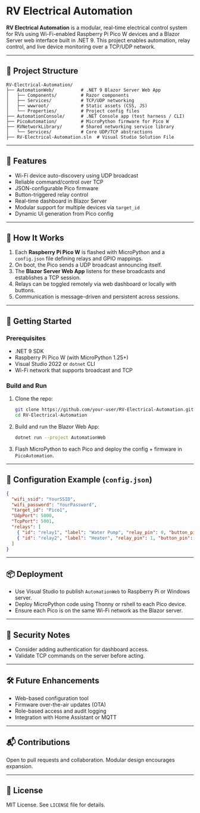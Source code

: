 # RV Electrical Automation

**RV Electrical Automation** is a modular, real-time electrical control system for RVs using Wi-Fi-enabled Raspberry Pi Pico W devices and a Blazor Server web interface built in .NET 9. This project enables automation, relay control, and live device monitoring over a TCP/UDP network.

---

## 📁 Project Structure

```
RV-Electrical-Automation/
├── AutomationWeb/          # .NET 9 Blazor Server Web App
│   ├── Components/         # Razor components
│   ├── Services/           # TCP/UDP networking
│   ├── wwwroot/            # Static assets (CSS, JS)
│   └── Properties/         # Project config files
├── AutomationConsole/      # .NET Console app (test harness / CLI)
├── PicoAutomation/         # MicroPython firmware for Pico W
├── RVNetworkLibrary/       # Shared networking service library
│   └── Services/           # Core UDP/TCP abstractions
├── RV-Electrical-Automation.sln  # Visual Studio Solution File
```

---

## 🚀 Features

- Wi-Fi device auto-discovery using UDP broadcast
- Reliable command/control over TCP
- JSON-configurable Pico firmware
- Button-triggered relay control
- Real-time dashboard in Blazor Server
- Modular support for multiple devices via `target_id`
- Dynamic UI generation from Pico config

---

## 🧠 How It Works

1. Each **Raspberry Pi Pico W** is flashed with MicroPython and a `config.json` file defining relays and GPIO mappings.
2. On boot, the Pico sends a UDP broadcast announcing itself.
3. The **Blazor Server Web App** listens for these broadcasts and establishes a TCP session.
4. Relays can be toggled remotely via web dashboard or locally with buttons.
5. Communication is message-driven and persistent across sessions.

---

## 🔧 Getting Started

### Prerequisites

- .NET 9 SDK
- Raspberry Pi Pico W (with MicroPython 1.25+)
- Visual Studio 2022 or `dotnet` CLI
- Wi-Fi network that supports broadcast and TCP

### Build and Run

1. Clone the repo:
   ```bash
   git clone https://github.com/your-user/RV-Electrical-Automation.git
   cd RV-Electrical-Automation
   ```

2. Build and run the Blazor Web App:
   ```bash
   dotnet run --project AutomationWeb
   ```

3. Flash MicroPython to each Pico and deploy the config + firmware in `PicoAutomation`.

---

## 📄 Configuration Example (`config.json`)

```json
{
  "wifi_ssid": "YourSSID",
  "wifi_password": "YourPassword",
  "target_id": "Pico1",
  "UdpPort": 5000,
  "TcpPort": 5001,
  "relays": [
    { "id": "relay1", "label": "Water Pump", "relay_pin": 0, "button_pin": 9 },
    { "id": "relay2", "label": "Heater", "relay_pin": 1, "button_pin": 10 }
  ]
}
```

---

## 📦 Deployment

- Use Visual Studio to publish `AutomationWeb` to Raspberry Pi or Windows server.
- Deploy MicroPython code using Thonny or rshell to each Pico device.
- Ensure each Pico is on the same Wi-Fi network as the Blazor server.

---

## 🔐 Security Notes

- Consider adding authentication for dashboard access.
- Validate TCP commands on the server before acting.

---

## 🛠 Future Enhancements

- Web-based configuration tool
- Firmware over-the-air updates (OTA)
- Role-based access and audit logging
- Integration with Home Assistant or MQTT

---

## 📬 Contributions

Open to pull requests and collaboration. Modular design encourages expansion.

---

## 📄 License

MIT License. See `LICENSE` file for details.
